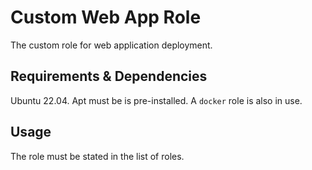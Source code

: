 # Custom Web App Role

The custom role for web application deployment.

## Requirements & Dependencies
Ubuntu 22.04. Apt must be is pre-installed. A `docker` role is also in use.

## Usage

The role must be stated in the list of roles.